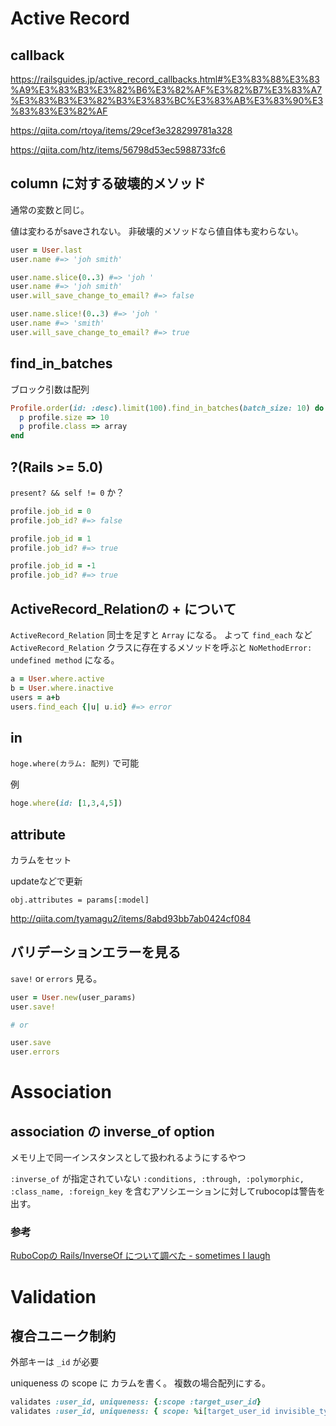 # Active Record
## callback
https://railsguides.jp/active_record_callbacks.html#%E3%83%88%E3%83%A9%E3%83%B3%E3%82%B6%E3%82%AF%E3%82%B7%E3%83%A7%E3%83%B3%E3%82%B3%E3%83%BC%E3%83%AB%E3%83%90%E3%83%83%E3%82%AF

https://qiita.com/rtoya/items/29cef3e328299781a328

https://qiita.com/htz/items/56798d53ec5988733fc6


## column に対する破壊的メソッド
通常の変数と同じ。

値は変わるがsaveされない。
非破壊的メソッドなら値自体も変わらない。

```ruby
user = User.last
user.name #=> 'joh smith'

user.name.slice(0..3) #=> 'joh '
user.name #=> 'joh smith'
user.will_save_change_to_email? #=> false

user.name.slice!(0..3) #=> 'joh '
user.name #=> 'smith'
user.will_save_change_to_email? #=> true
```


## find_in_batches
ブロック引数は配列

```ruby
Profile.order(id: :desc).limit(100).find_in_batches(batch_size: 10) do |profile|
  p profile.size => 10
  p profile.class => array
end
```


## ?(Rails >= 5.0)

`present? && self != 0` か？

```ruby
profile.job_id = 0
profile.job_id? #=> false

profile.job_id = 1
profile.job_id? #=> true

profile.job_id = -1
profile.job_id? #=> true
```


## ActiveRecord_Relationの + について
`ActiveRecord_Relation` 同士を足すと `Array` になる。
よって `find_each` など `ActiveRecord_Relation` クラスに存在するメソッドを呼ぶと `NoMethodError: undefined method` になる。

```ruby
a = User.where.active
b = User.where.inactive
users = a+b
users.find_each {|u| u.id} #=> error
```


## in
`hoge.where(カラム: 配列)` で可能

例

```ruby
hoge.where(id: [1,3,4,5])
```

## attribute
カラムをセット

updateなどで更新

```
obj.attributes = params[:model]
```

<http://qiita.com/tyamagu2/items/8abd93bb7ab0424cf084>


## バリデーションエラーを見る
`save!` or `errors` 見る。

```ruby
user = User.new(user_params)
user.save!

# or

user.save
user.errors
```

# Association
## association の inverse_of option
メモリ上で同一インスタンスとして扱われるようにするやつ

`:inverse_of` が指定されていない `:conditions, :through, :polymorphic, :class_name, :foreign_key` を含むアソシエーションに対してrubocopは警告を出す。

### 参考
[RuboCopの Rails/InverseOf について調べた - sometimes I laugh](https://sil.hatenablog.com/entry/rubocop-rails-inverse-of)


# Validation
## 複合ユニーク制約
外部キーは `_id` が必要

uniqueness の scope に カラムを書く。
複数の場合配列にする。

```ruby
validates :user_id, uniqueness: {:scope :target_user_id}
validates :user_id, uniqueness: { scope: %i[target_user_id invisible_type] }
```
